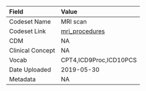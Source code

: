 |Field            |Value                  |
|:----------------|:----------------------|
|Codeset Name     |MRI scan               |
|Codeset Link     |[mri_procedures](https://github.com/PEDSnet/Variable-Dictionary/blob/main/procedures/mri_procedures.csv)|
|CDM              |NA                     |
|Clinical Concept |NA                     |
|Vocab            |CPT4,ICD9Proc,ICD10PCS |
|Date Uploaded    |2019-05-30             |
|Metadata         |NA                     |
